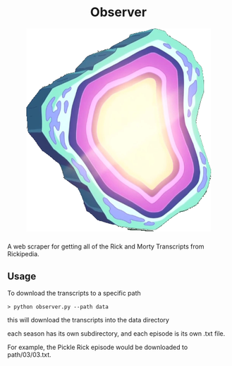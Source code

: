 <h1 align="center">
Observer

</h1>

<h5 align = "center">
    <img src="assets/image.png">
</h5>

A web scraper for getting all of the Rick and Morty Transcripts from Rickipedia.

## Usage

To download the transcripts to a specific path

```console
> python observer.py --path data
```

this will download the transcripts into the data directory

each season has its own subdirectory, and each episode is its own .txt file.

For example, the Pickle Rick episode would be downloaded to path/03/03.txt.
